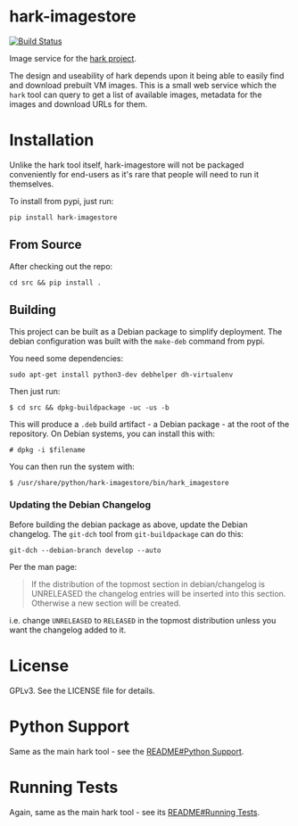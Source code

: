 # hark-imagestore

[![Build Status](https://travis-ci.org/hark-project/hark-imagestore.svg?branch=develop)](https://travis-ci.org/hark-project/hark-imagestore)

Image service for the [hark project](https://hark-project.net).

The design and useability of hark depends upon it being able to easily find and
download prebuilt VM images. This is a small web service which the `hark` tool
can query to get a list of available images, metadata for the images and download URLs for them.

# Installation

Unlike the hark tool itself, hark-imagestore will not be packaged conveniently
for end-users as it's rare that people will need to run it themselves.

To install from pypi, just run:

	pip install hark-imagestore

## From Source

After checking out the repo:

	cd src && pip install .

## Building

This project can be built as a Debian package to simplify deployment. The
debian configuration was built with the `make-deb` command from pypi.

You need some dependencies:

	sudo apt-get install python3-dev debhelper dh-virtualenv

Then just run:

	$ cd src && dpkg-buildpackage -uc -us -b

This will produce a `.deb` build artifact - a Debian package - at the root of
the repository. On Debian systems, you can install this with:

	# dpkg -i $filename

You can then run the system with:

	$ /usr/share/python/hark-imagestore/bin/hark_imagestore

### Updating the Debian Changelog

Before building the debian package as above, update the Debian changelog. The `git-dch` tool from `git-buildpackage` can do this:

	git-dch --debian-branch develop --auto

Per the man page:

> If the distribution of the topmost section in debian/changelog is UNRELEASED
> the changelog entries  will  be  inserted  into this section. Otherwise a new
> section will be created.

i.e. change `UNRELEASED` to `RELEASED` in the topmost distribution unless you
want the changelog added to it.

# License

GPLv3. See the LICENSE file for details.

# Python Support

Same as the main hark tool - see the [README#Python
Support](https://github.com/hark-project/hark#python-support).

# Running Tests

Again, same as the main hark tool - see its [README#Running
Tests](https://github.com/hark-project/hark#running-tests).

